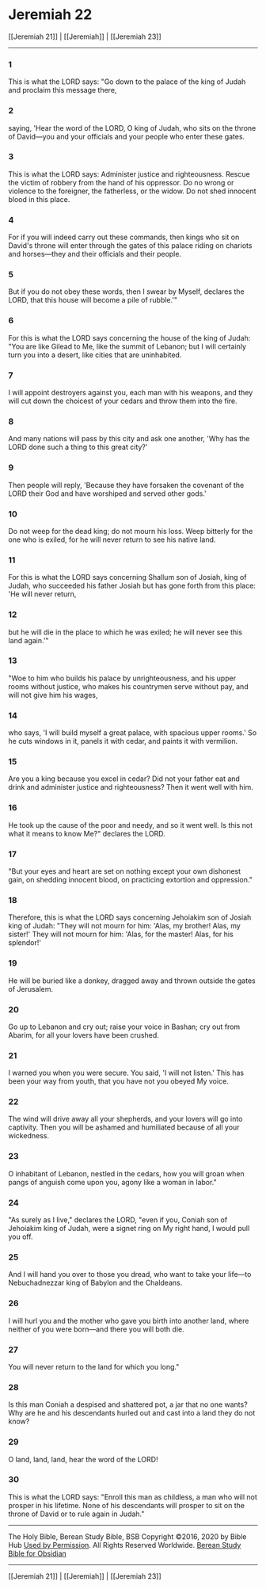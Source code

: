 # Jeremiah 22

[[Jeremiah 21]] | [[Jeremiah]] | [[Jeremiah 23]]

---

### 1
This is what the LORD says: "Go down to the palace of the king of Judah and proclaim this message there,

### 2
saying, 'Hear the word of the LORD, O king of Judah, who sits on the throne of David—you and your officials and your people who enter these gates.

### 3
This is what the LORD says: Administer justice and righteousness. Rescue the victim of robbery from the hand of his oppressor. Do no wrong or violence to the foreigner, the fatherless, or the widow. Do not shed innocent blood in this place.

### 4
For if you will indeed carry out these commands, then kings who sit on David's throne will enter through the gates of this palace riding on chariots and horses—they and their officials and their people.

### 5
But if you do not obey these words, then I swear by Myself, declares the LORD, that this house will become a pile of rubble.'"

### 6
For this is what the LORD says concerning the house of the king of Judah: "You are like Gilead to Me, like the summit of Lebanon; but I will certainly turn you into a desert, like cities that are uninhabited.

### 7
I will appoint destroyers against you, each man with his weapons, and they will cut down the choicest of your cedars and throw them into the fire.

### 8
And many nations will pass by this city and ask one another, 'Why has the LORD done such a thing to this great city?'

### 9
Then people will reply, 'Because they have forsaken the covenant of the LORD their God and have worshiped and served other gods.'

### 10
Do not weep for the dead king; do not mourn his loss. Weep bitterly for the one who is exiled, for he will never return to see his native land.

### 11
For this is what the LORD says concerning Shallum son of Josiah, king of Judah, who succeeded his father Josiah but has gone forth from this place: 'He will never return,

### 12
but he will die in the place to which he was exiled; he will never see this land again.'"

### 13
"Woe to him who builds his palace by unrighteousness, and his upper rooms without justice, who makes his countrymen serve without pay, and will not give him his wages,

### 14
who says, 'I will build myself a great palace, with spacious upper rooms.' So he cuts windows in it, panels it with cedar, and paints it with vermilion.

### 15
Are you a king because you excel in cedar? Did not your father eat and drink and administer justice and righteousness? Then it went well with him.

### 16
He took up the cause of the poor and needy, and so it went well. Is this not what it means to know Me?" declares the LORD.

### 17
"But your eyes and heart are set on nothing except your own dishonest gain, on shedding innocent blood, on practicing extortion and oppression."

### 18
Therefore, this is what the LORD says concerning Jehoiakim son of Josiah king of Judah: "They will not mourn for him: 'Alas, my brother! Alas, my sister!' They will not mourn for him: 'Alas, for the master! Alas, for his splendor!'

### 19
He will be buried like a donkey, dragged away and thrown outside the gates of Jerusalem.

### 20
Go up to Lebanon and cry out; raise your voice in Bashan; cry out from Abarim, for all your lovers have been crushed.

### 21
I warned you when you were secure. You said, 'I will not listen.' This has been your way from youth, that you have not you obeyed My voice.

### 22
The wind will drive away all your shepherds, and your lovers will go into captivity. Then you will be ashamed and humiliated because of all your wickedness.

### 23
O inhabitant of Lebanon, nestled in the cedars, how you will groan when pangs of anguish come upon you, agony like a woman in labor."

### 24
"As surely as I live," declares the LORD, "even if you, Coniah son of Jehoiakim king of Judah, were a signet ring on My right hand, I would pull you off.

### 25
And I will hand you over to those you dread, who want to take your life—to Nebuchadnezzar king of Babylon and the Chaldeans.

### 26
I will hurl you and the mother who gave you birth into another land, where neither of you were born—and there you will both die.

### 27
You will never return to the land for which you long."

### 28
Is this man Coniah a despised and shattered pot, a jar that no one wants? Why are he and his descendants hurled out and cast into a land they do not know?

### 29
O land, land, land, hear the word of the LORD!

### 30
This is what the LORD says: "Enroll this man as childless, a man who will not prosper in his lifetime. None of his descendants will prosper to sit on the throne of David or to rule again in Judah."

---

The Holy Bible, Berean Study Bible, BSB
Copyright ©2016, 2020 by Bible Hub
[Used by Permission](https://berean.bible/terms.htm). All Rights Reserved Worldwide.
[Berean Study Bible for Obsidian](https://github.com/gapmiss/berean-study-bible-for-obsidian)

---

[[Jeremiah 21]] | [[Jeremiah]] | [[Jeremiah 23]]

